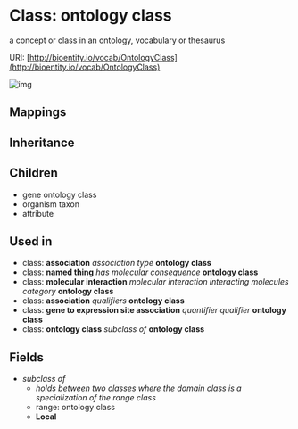 # Class: ontology class


a concept or class in an ontology, vocabulary or thesaurus

URI: [http://bioentity.io/vocab/OntologyClass](http://bioentity.io/vocab/OntologyClass)

![img](http://yuml.me/diagram/nofunky;dir:TB/class/\[OntologyClass]-%20subclass%20of%20%3F>\[OntologyClass],%20\[Association]-%20association%20type(i)%20%3F>\[OntologyClass],%20\[NamedThing]-%20has%20molecular%20consequence(i)%20%3F>\[OntologyClass],%20\[MolecularInteraction]-%20interacting%20molecules%20category(i)%20%3F>\[OntologyClass],%20\[Association]-%20qualifiers(i)%20*>\[OntologyClass],%20\[GeneToExpressionSiteAssociation]-%20quantifier%20qualifier(i)%20%3F>\[OntologyClass],%20\[OntologyClass]-%20subclass%20of%20%3F>\[OntologyClass],%20\[Attribute]uses%20-.->\[OntologyClass],%20\[OntologyClass]^-\[OrganismTaxon],%20\[OntologyClass]^-\[GeneOntologyClass])
## Mappings

## Inheritance

## Children

 * gene ontology class
 * organism taxon
 * attribute
## Used in

 *  class: **association** *association type* **ontology class**
 *  class: **named thing** *has molecular consequence* **ontology class**
 *  class: **molecular interaction** *molecular interaction interacting molecules category* **ontology class**
 *  class: **association** *qualifiers* **ontology class**
 *  class: **gene to expression site association** *quantifier qualifier* **ontology class**
 *  class: **ontology class** *subclass of* **ontology class**
## Fields

 * _subclass of_
    * _holds between two classes where the domain class is a specialization of the range class_
    * range: ontology class
    * __Local__
